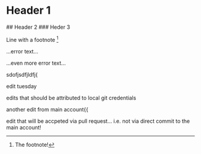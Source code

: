 # Header 1
## Header 2
### Heder 3

Line with a footnote [^1]
[^1]: The footnote!


...error text...

...even more error text...


sdofjsdfjldfj{

edit tuesday


edits that should be attributed to local git credentials

another edit from main account{{


edit that will be accpeted via pull request... i.e. not via direct commit to the main account!
